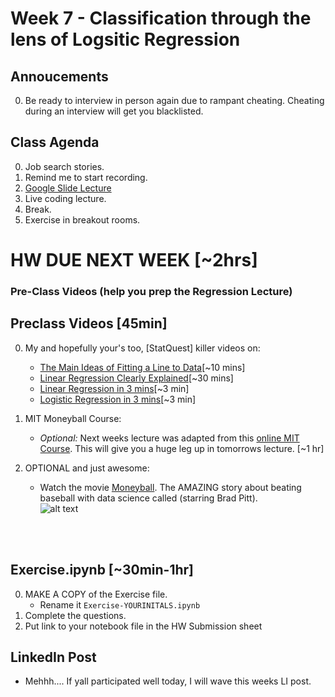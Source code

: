 # Week 7 - Classification through the lens of Logsitic Regression

## Annoucements
0. Be ready to interview in person again due to rampant cheating.  Cheating during an interview will get you blacklisted. 

## Class Agenda
0. Job search stories. 
0. Remind me to start recording.
1. [Google Slide Lecture](https://docs.google.com/presentation/d/1CQvOw1k0kOrRpzPOUdlXhv8OaiaApv6rNDnuMZAe4Sc/edit#slide=id.g3091bd844fe_0_818)
2. Live coding lecture.
3. Break.
5. Exercise in breakout rooms.


# HW DUE NEXT WEEK [~2hrs]

### Pre-Class Videos (help you prep the Regression Lecture)
## Preclass Videos [45min]
0. My and hopefully your's too, [StatQuest] killer videos on: 
	* [The Main Ideas of Fitting a Line to Data](https://www.youtube.com/watch?v=PaFPbb66DxQ&list=PLblh5JKOoLUIzaEkCLIUxQFjPIlapw8nU&index=3&ab_channel=StatQuestwithJoshStarmer)[~10 mins]
	* [Linear Regression Clearly Explained](https://www.youtube.com/watch?v=7ArmBVF2dCs&ab_channel=StatQuestwithJoshStarmer)[~30 mins]
	* [Linear Regression in 3 mins](https://www.youtube.com/watch?v=3dhcmeOTZ_Q&t=35s&ab_channel=3-MinuteDataScience)[~3 min]
	* [Logistic Regression in 3 mins](https://www.youtube.com/watch?v=EKm0spFxFG4&ab_channel=3-MinuteDataScience)[~3 min]
0. MIT Moneyball Course: 
	* _Optional:_ Next weeks lecture was adapted from this [online MIT Course](https://ocw.mit.edu/courses/15-071-the-analytics-edge-spring-2017/pages/linear-regression/moneyball-the-power-of-sports-analytics/). This will give you a huge leg up in tomorrows lecture. [~1 hr]

0. OPTIONAL and just awesome:  
	* Watch the movie [Moneyball](https://www.youtube.com/watch?v=D1R-LwHbld4&ab_channel=SonyPicturesEntertainment). The AMAZING story about beating baseball with data science called (starring Brad Pitt).  
![alt text](https://raw.githubusercontent.com/CUNYTechPrep/2024-DS-Fri-1230/refs/heads/main/Week-05-Unsupervised-Learning/images/brad-pitt.png)
<br>
<br>

## Exercise.ipynb [~30min-1hr]
0. MAKE A COPY of the Exercise file.
	* Rename it `Exercise-YOURINITALS.ipynb`
0. Complete the questions.
0. Put link to your notebook file in the HW Submission sheet

## LinkedIn Post
* Mehhh.... If yall participated well today, I will wave this weeks LI post. 
